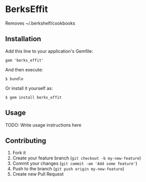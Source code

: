 # BerksEffit

Removes ~/.berkshelf/cookbooks

## Installation

Add this line to your application's Gemfile:

    gem 'berks_effit'

And then execute:

    $ bundle

Or install it yourself as:

    $ gem install berks_effit

## Usage

TODO: Write usage instructions here

## Contributing

1. Fork it
2. Create your feature branch (`git checkout -b my-new-feature`)
3. Commit your changes (`git commit -am 'Add some feature'`)
4. Push to the branch (`git push origin my-new-feature`)
5. Create new Pull Request
